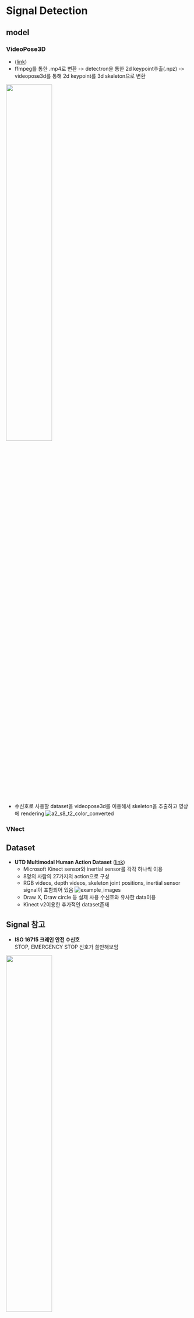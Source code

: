 # Signal Detection

## model
### VideoPose3D
* ([link](https://github.com/facebookresearch/VideoPose3D))
* ffmpeg를 통한 .mp4로 변환
  -> detectron을 통한 2d keypoint추출(.npz) -> videopose3d를 통해 2d keypoint를 3d skeleton으로 변환
<img src="https://user-images.githubusercontent.com/52961246/68527903-c6b02400-032f-11ea-9384-bb9bbbc32d34.png" width="50%"/>

* 수신호로 사용할 dataset을 videopose3d를 이용해서 skeleton을 추출하고 영상에 rendering
![a2_s8_t2_color_converted](https://user-images.githubusercontent.com/52961246/68527851-16422000-032f-11ea-9a1e-59fe3bb3e565.gif)

### VNect

## Dataset
* **UTD Multimodal Human Action Dataset** ([link](https://personal.utdallas.edu/~kehtar/UTD-MHAD.html))
  - Microsoft Kinect sensor와 inertial sensor를 각각 하나씩 이용
  - 8명의 사람의 27가지의 action으로 구성
  - RGB videos, depth videos, skeleton joint positions, inertial sensor signal이 포함되어 있음
  ![example_images](https://user-images.githubusercontent.com/52961246/67183193-dcf74e00-f41b-11e9-924e-9c66ff348eb9.png)
  - Draw X, Draw circle 등 실제 사용 수신호와 유사한 data이용 
  - Kinect v2이용한 추가적인 dataset존재


## Signal 참고
* **ISO 16715 크레인 안전 수신호**  
STOP, EMERGENCY STOP 신호가 쓸만해보임  
<img src="https://user-images.githubusercontent.com/54068348/67183194-dcf74e00-f41b-11e9-9a53-47ed2c752b0e.png" width="50%"/>

* **덤프트럭 수신호**  
HOLD, RAISE/LOWER, LOOK, SLOW DOWN, SPEED UP 신호가 쓸만해보임  
<img src="https://user-images.githubusercontent.com/54068348/67183625-e92fdb00-f41c-11e9-98fb-dfa06002cd64.png" width="50%"/>


